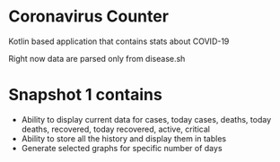 # Coronavirus Counter
Kotlin based application that contains stats about COVID-19

Right now data are parsed only from disease.sh

# Snapshot 1 contains
- Ability to display current data for cases, today cases, deaths, today deaths, recovered, today recovered, active, critical
- Ability to store all the history and display them in tables
- Generate selected graphs for specific number of days

